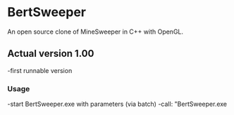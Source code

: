 # BertSweeper #
An open source clone of MineSweeper in C++ with OpenGL.

## Actual version 1.00 ##
-first runnable version

### Usage ###
-start BertSweeper.exe with parameters (via batch)
-call: "BertSweeper.exe <Height> <Width> <Bombs>
